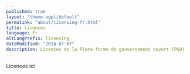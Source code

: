 ```yaml
---
published: true
layout: "theme-ogpl/default"
permalink: "about/licensing-fr.html"
title: Licences
language: fr
altLangPrefix: licensing
dateModified: "2014-07-07"
description: Licences de la Plate-forme de gouvernement ouvert (PGO)
---
```


Licences ici
